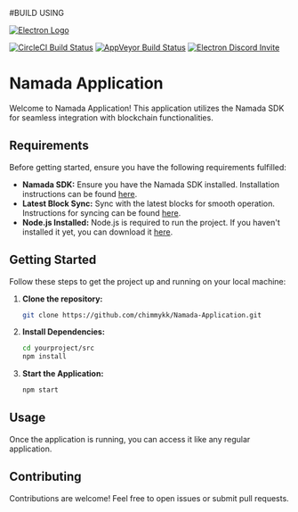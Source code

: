 #BUILD USING

[![Electron Logo](https://electronjs.org/images/electron-logo.svg)](https://electronjs.org)

[![CircleCI Build Status](https://circleci.com/gh/electron/electron/tree/main.svg?style=shield)](https://circleci.com/gh/electron/electron/tree/main)
[![AppVeyor Build Status](https://ci.appveyor.com/api/projects/status/4lggi9dpjc1qob7k/branch/main?svg=true)](https://ci.appveyor.com/project/electron-bot/electron-ljo26/branch/main)
[![Electron Discord Invite](https://img.shields.io/discord/745037351163527189?color=%237289DA&label=chat&logo=discord&logoColor=white)](https://discord.gg/electronjs)


# Namada Application

Welcome to Namada Application! This application utilizes the Namada SDK for seamless integration with blockchain functionalities.

## Requirements

Before getting started, ensure you have the following requirements fulfilled:

- **Namada SDK:** Ensure you have the Namada SDK installed. Installation instructions can be found [here](https://docs.namada.net/integrating-with-namada/sdk).
- **Latest Block Sync:** Sync with the latest blocks for smooth operation. Instructions for syncing can be found [here](https://github.com/anoma/namada/issues/2900#issuecomment-2002000460).
- **Node.js Installed:** Node.js is required to run the project. If you haven't installed it yet, you can download it [here](https://nodejs.org/).

## Getting Started

Follow these steps to get the project up and running on your local machine:

1. **Clone the repository:**
    ```bash
    git clone https://github.com/chimmykk/Namada-Application.git
    ```

2. **Install Dependencies:**
    ```bash
    cd yourproject/src
    npm install
    ```

3. **Start the Application:**
    ```bash
    npm start
    ```

## Usage

Once the application is running, you can access it like any regular application.

## Contributing

Contributions are welcome! Feel free to open issues or submit pull requests.


